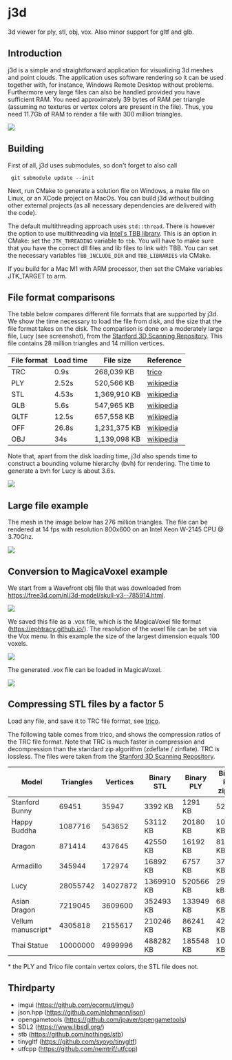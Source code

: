 # j3d
3d viewer for ply, stl, obj, vox. Also minor support for gltf and glb.

Introduction
------------

j3d is a simple and straightforward application for visualizing 3d meshes and point clouds. The application uses software rendering so it can be used together with, for instance, Windows Remote Desktop without problems. Furthermore very large files can also be handled provided you have sufficient RAM. You need approximately 39 bytes of RAM per triangle (assuming no textures or vertex colors are present in the file). Thus, you need 11.7Gb of RAM to render a file with 300 million triangles.

![](images/j3d_screenshot_1.png)

Building
--------
First of all, j3d uses submodules, so don't forget to also call

     git submodule update --init

Next, run CMake to generate a solution file on Windows, a make file on Linux, or an XCode project on MacOs.
You can build j3d without building other external projects (as all necessary dependencies are delivered with the code). 

The default multithreading approach uses `std::thread`. There is however the option to use multithreading via [Intel's TBB library](https://software.intel.com/content/www/us/en/develop/tools/threading-building-blocks.html). This is an option in CMake: set the `JTK_THREADING` variable to `tbb`. You will have to make sure that you have the correct dll files and lib files to link with TBB. You can set the necessary variables `TBB_INCLUDE_DIR` and `TBB_LIBRARIES` via CMake.

If you build for a Mac M1 with ARM processor, then set the CMake variables JTK_TARGET to arm.

File format comparisons
-----------------------

The table below compares different file formats that are supported by j3d. We show the time necessary to load the file from disk, and the size that the file format takes on the disk. The comparison is done on a moderately large file, Lucy (see screenshot), from the [Stanford 3D Scanning Repository](http://graphics.stanford.edu/data/3Dscanrep/). This file contains 28 million triangles and 14 million vertices.

File format | Load time | File size | Reference
----------- | --------- | --------- | ---------
TRC | 0.9s | 268,039 KB | [trico](https://github.com/janm31415/trico)
PLY | 2.52s | 520,566 KB | [wikipedia](https://en.wikipedia.org/wiki/PLY_(file_format))
STL | 4.53s | 1,369,910 KB | [wikipedia](https://en.wikipedia.org/wiki/STL_(file_format))
GLB | 5.6s | 547,965 KB | [wikipedia](https://en.wikipedia.org/wiki/GlTF)
GLTF | 12.5s | 657,558 KB | [wikipedia](https://en.wikipedia.org/wiki/GlTF)
OFF | 26.8s | 1,231,375 KB | [wikipedia](https://en.wikipedia.org/wiki/OFF_(file_format))
OBJ | 34s | 1,139,098 KB | [wikipedia](https://en.wikipedia.org/wiki/Wavefront_.obj_file)

Note that, apart from the disk loading time, j3d also spends time to construct a bounding volume hierarchy (bvh) for rendering. The time to generate a bvh for Lucy is about 3.6s.

![](images/j3d_screenshot_lucy.png)

Large file example
------------------

The mesh in the image below has 276 million triangles. The file can be rendered at 14 fps with resolution 800x600 on an Intel Xeon W-2145 CPU @ 3.70Ghz.

![](images/j3d_screenshot_2.png)

Conversion to MagicaVoxel example
---------------------------------

We start from a Wavefront obj file that was downloaded from https://free3d.com/nl/3d-model/skull-v3--785914.html.

![](images/j3d_screenshot_skull_obj.png)

We saved this file as a .vox file, which is the MagicaVoxel file format (https://ephtracy.github.io/). The resolution of the voxel file can be set via the Vox menu. In this example the size of the largest dimension equals 100 voxels.

![](images/j3d_screenshot_skull_vox.png)

The generated .vox file can be loaded in MagicaVoxel.

![](images/j3d_magicka_voxel.png)

Compressing STL files by a factor 5
-----------------------------------

Load any file, and save it to TRC file format, see [trico](https://github.com/janm31415/trico/).

The following table comes from trico, and shows the compression ratios of the TRC file format. Note that TRC is much faster in compression and decompression than the standard zip algorithm (zdeflate / zinflate). TRC is lossless. The files were taken from the [Stanford 3D Scanning Repository](http://graphics.stanford.edu/data/3Dscanrep/). 

Model | Triangles | Vertices | Binary STL | Binary PLY | Binary PLY zipped | Trico | Compression ratio vs STL | Compression ratio vs PLY | Compression ratio vs PLY zipped
----- | --------- | -------- | ---------- | ---------- | ----------------- | ----- | ------------------------ | ------------------------ | -------------------------------
Stanford Bunny | 69451 | 35947 | 3392 KB | 1291 KB | 522 KB | 571 KB | 5.94 | 2.26 | 0.91
Happy Buddha | 1087716 | 543652 | 53112 KB | 20180 KB | 10135 KB | 9146 KB | 5.81 | 2.21 | 1.11
Dragon | 871414 | 437645 | 42550 KB | 16192 KB | 8129 KB | 7274 KB | 5.85 | 2.23 | 1.12
Armadillo | 345944 | 172974 | 16892 KB | 6757 KB | 3794 KB | 4059 KB | 4.16 | 1.66 | 0.93
Lucy | 28055742 | 14027872 | 1369910 KB | 520566 KB | 296014 kB | 230609 KB | 5.94 | 2.26 | 1.28
Asian Dragon | 7219045 | 3609600 | 352493 KB | 133949 KB | 68541 KB | 49896 KB | 7.06 | 2.68 | 1.37
Vellum manuscript* | 4305818 | 2155617 | 210246 KB | 86241 KB | 42783 KB | 23465 KB | 8.96 | 3.68 | 1.82
Thai Statue | 10000000 | 4999996 | 488282 KB | 185548 KB | 104048 KB | 86165 KB | 5.67 | 2.15 | 1.21

\* the PLY and Trico file contain vertex colors, the STL file does not.

Thirdparty
----------
* imgui (https://github.com/ocornut/imgui)
* json.hpp (https://github.com/nlohmann/json)
* opengametools (https://github.com/jpaver/opengametools)
* SDL2 (https://www.libsdl.org/)
* stb (https://github.com/nothings/stb)
* tinygltf (https://github.com/syoyo/tinygltf)
* utfcpp (https://github.com/nemtrif/utfcpp)
